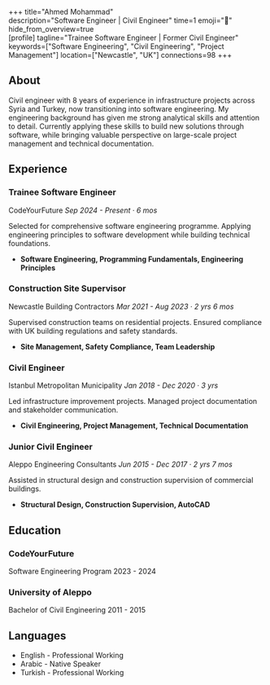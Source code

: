 +++ 
title="Ahmed Mohammad"  
description="Software Engineer | Civil Engineer"
time=1
emoji="👤"  
hide_from_overview=true  
[profile] 
tagline="Trainee Software Engineer | Former Civil Engineer" 
keywords=["Software Engineering", "Civil Engineering", "Project Management"] 
location=["Newcastle", "UK"] 
connections=98 
+++

## About

Civil engineer with 8 years of experience in infrastructure projects across Syria and Turkey, now transitioning into software engineering. My engineering background has given me strong analytical skills and attention to detail. Currently applying these skills to build new solutions through software, while bringing valuable perspective on large-scale project management and technical documentation.

## Experience

### Trainee Software Engineer

CodeYourFuture
_Sep 2024 - Present · 6 mos_

Selected for comprehensive software engineering programme. Applying engineering principles to software development while building technical foundations.

- **Software Engineering, Programming Fundamentals, Engineering Principles**

### Construction Site Supervisor

Newcastle Building Contractors
_Mar 2021 - Aug 2023 · 2 yrs 6 mos_

Supervised construction teams on residential projects. Ensured compliance with UK building regulations and safety standards.

- **Site Management, Safety Compliance, Team Leadership**

### Civil Engineer

Istanbul Metropolitan Municipality
_Jan 2018 - Dec 2020 · 3 yrs_

Led infrastructure improvement projects. Managed project documentation and stakeholder communication.

- **Civil Engineering, Project Management, Technical Documentation**

### Junior Civil Engineer

Aleppo Engineering Consultants
_Jun 2015 - Dec 2017 · 2 yrs 7 mos_

Assisted in structural design and construction supervision of commercial buildings.

- **Structural Design, Construction Supervision, AutoCAD**

## Education

### CodeYourFuture

Software Engineering Program
2023 - 2024

### University of Aleppo

Bachelor of Civil Engineering
2011 - 2015

## Languages

- English - Professional Working
- Arabic - Native Speaker
- Turkish - Professional Working
